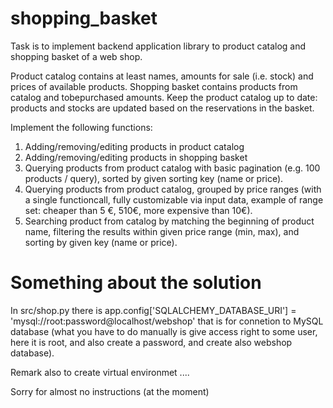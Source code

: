 # shopping_basket
Task is to implement backend application library to product catalog and shopping basket of a web shop.

Product catalog contains at least names, amounts for sale (i.e. stock) and prices of available products.
Shopping basket contains products from catalog and to­be­purchased amounts.
Keep the product catalog up to date: products and stocks are updated based on the reservations in the basket.

Implement the following functions:
1. Adding/removing/editing products in product catalog
2. Adding/removing/editing products in shopping basket
3. Querying products from product catalog with basic pagination (e.g. 100 products / query), sorted by given sorting key (name or price).
4. Querying products from product catalog, grouped by price ranges (with a single functioncall,
   fully customizable via input data, example of range set: cheaper than 5 €, 5­10€,
   more expensive than 10€).
5. Searching product from catalog by matching the beginning of product name,
   filtering the results within given price range (min, max), and sorting by given key (name or price).

# Something about the solution

In src/shop.py there is
app.config['SQLALCHEMY_DATABASE_URI'] = 'mysql://root:password@localhost/webshop'
that is for connetion to MySQL database (what you have to do manually is give access right to
some user, here it is root, and also create a password, and create also webshop database).

Remark also to create virtual environmet ....

Sorry for almost no instructions (at the moment)

